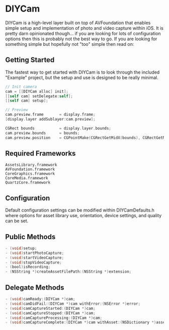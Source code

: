# DIYCam

DIYCam is a high-level layer built on top of AVFoundation that enables simple setup and implementation of photo and video capture within iOS. It is pretty darn opinionated though... if you are looking for lots of configuration options then this is probably not the best way to go. If you are looking for something simple but hopefully not "too" simple then read on:

## Getting Started
The fastest way to get started with DIYCam is to look through the included "Example" project, but the setup and use is designed to be really minimal.
```objective-c
// Init camera
cam = [[DIYCam alloc] init];
[[self cam] setDelegate:self];
[[self cam] setup];

// Preview
cam.preview.frame       = display.frame;
[display.layer addSublayer:cam.preview];

CGRect bounds           = display.layer.bounds;
cam.preview.bounds      = bounds;
cam.preview.position    = CGPointMake(CGRectGetMidX(bounds), CGRectGetMidY(bounds));
```

## Required Frameworks
    AssetsLibrary.framework
    AVFoundation.framework
    CoreGraphics.framework
    CoreMedia.framework
    QuartzCore.framework
    
## Configuration
Default configuration settings can be modified within DIYCamDefaults.h where options for asset library use, orientation, device settings, and quality can be set.

## Public Methods
```objective-c
- (void)setup;
- (void)startPhotoCapture;
- (void)startVideoCapture;
- (void)stopVideoCapture;
- (bool)isRecording;
- (NSString *)createAssetFilePath:(NSString *)extension;
```

## Delegate Methods
```objective-c
- (void)camReady:(DIYCam *)cam;
- (void)camDidFail:(DIYCam *)cam withError:(NSError *)error;
- (void)camCaptureStarted:(DIYCam *)cam;
- (void)camCaptureStopped:(DIYCam *)cam;
- (void)camCaptureProcessing:(DIYCam *)cam;
- (void)camCaptureComplete:(DIYCam *)cam withAsset:(NSDictionary *)asset;
```